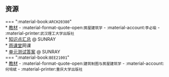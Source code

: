 ## 资源  
=== ":material-book:`ARCH20380`"  
    * [教材](https://api.mir6.com/api/lanzou?url=https://cqu-openlib.lanzout.com/ixfBx2btx8va&down=true) - :material-format-quote-open:`房屋建筑学` - :material-account:`李必瑜` - :material-printer:`武汉理工大学出版社`  
    * [知识点汇总](https://api.mir6.com/api/lanzou?url=https://cqu-openlib.lanzout.com/iqKW32hot6hg&down=true) @ SUNRAY  
    * [雨课堂](https://www.yuketang.cn/)网课  
        * [单元测试答案](https://api.mir6.com/api/lanzou?url=https://cqu-openlib.lanzout.com/i4qiP2hugsgf&down=true) @ SUNRAY  
=== ":material-book:`BEE21001`"  
    * [教材](https://api.mir6.com/api/lanzou?url=https://cqu-openlib.lanzout.com/ijejq28y43ah&down=true) - :material-format-quote-open:`建筑制图与房屋建筑学` - :material-account:`何培斌` - :material-printer:`重庆大学出版社`  